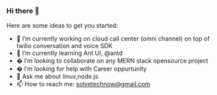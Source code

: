 ### Hi there 👋


Here are some ideas to get you started:

- 🔭 I’m currently working on cloud call center (omni channel) on top of twilio conversation and voice SDK
- 🌱 I’m currently learning Ant UI, @antd
- � I’m looking to collaborate on any MERN stack opensource project 
- � I’m looking for help with Career oppurtunity 
- 💬 Ask me about linux,node.js
- 📫 How to reach me: solvetechnow@gmail.com

